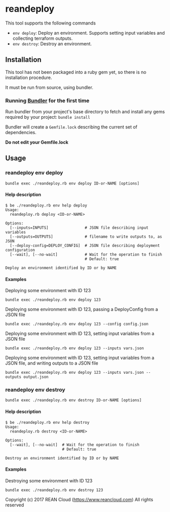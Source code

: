 # reandeploy

This tool supports the following commands

* `env deploy`: Deploy an environment.  Supports setting input variables and collecting terraform outputs.
* `env destroy`: Destroy an environment.

## Installation

This tool has not been packaged into a ruby gem yet, so there is no installation procedure.

It must be run from source, using bundler.

### Running [Bundler][Bundler] for the first time

Run bundler from your project's base directory to fetch and install any gems required by your project:  `bundle install`

Bundler will create a `Gemfile.lock` describing the current set of dependencies.

**Do not edit your Gemfile.lock**

## Usage

### reandeploy env deploy

`bundle exec ./reandeploy.rb env deploy ID-or-NAME [options]`

#### Help description

```
$ be ./reandeploy.rb env help deploy
Usage:
  reandeploy.rb deploy <ID-or-NAME>

Options:
  [--inputs=INPUTS]                # JSON file describing input variables
  [--outputs=OUTPUTS]              # filename to write outputs to, as JSON
  [--deploy-config=DEPLOY_CONFIG]  # JSON file describing deployment configuration
  [--wait], [--no-wait]            # Wait for the operation to finish
                                   # Default: true

Deploy an environment identified by ID or by NAME
```

#### Examples

Deploying some environment with ID 123

`bundle exec ./reandeploy.rb env deploy 123`

Deploying some environment with ID 123, passing a DeployConfig from a JSON file

`bundle exec ./reandeploy.rb env deploy 123 --config config.json`

Deploying some environment with ID 123, setting input variables from a JSON file

`bundle exec ./reandeploy.rb env deploy 123 --inputs vars.json`

Deploying some environment with ID 123, setting input variables from a JSON file, and writing outputs to a JSON file

`bundle exec ./reandeploy.rb env deploy 123 --inputs vars.json --outputs output.json`

### reandeploy env destroy

`bundle exec ./reandeploy.rb env destroy ID-or-NAME [options]`

#### Help description

```
$ be ./reandeploy.rb env help destroy
Usage:
  reandeploy.rb destroy <ID-or-NAME>

Options:
  [--wait], [--no-wait]  # Wait for the operation to finish
                         # Default: true

Destroy an environment identified by ID or by NAME
```

#### Examples

Destroying some environment with ID 123

`bundle exec ./reandeploy.rb env destroy 123`

Copyright (c) 2017 REAN Cloud (https://www.reancloud.com) All rights reserved

[Bundler]: http://bundler.io/